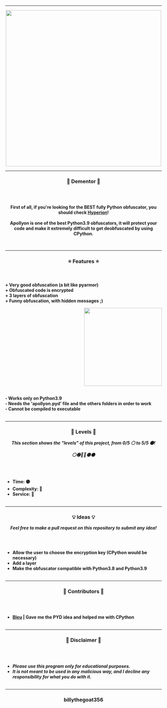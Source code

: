 -----

<p align="center">
<img src="https://media.giphy.com/media/lwi3QnwjuDEyVNuC7E/giphy.gif", width="500", height="500">
</p>

-----

### <p align="center">👻 Dementor 👻</p>

<br><br>
<p align="center">
<strong>
First of all, if you're looking for the <strong>BEST</strong> fully Python obfuscator, you should check <a href="https://github.com/billythegoat356/Hyperion">Hyperion</a>!
<br><br>
Apollyon is one of the best Python3.9 obfuscators, it will protect your
<br>
code and make it extremely difficult to get deobfuscated by using CPython.
</strong>
</p>
<br>

-----

### <p align="center">⭐ Features ⭐</p>

<br><br>
<strong>+ Very good obfuscation (a bit like pyarmor)</strong>
<br>
<strong>+ Obfuscated code is encrypted</strong>
<br>
<strong>+ 3 layers of obfuscation</strong>
<br>
<strong>+ Funny obfuscation, with hidden messages ;)</strong>
<br>

<p align="right">
<img src="https://repository-images.githubusercontent.com/380137557/d9ad89b2-95d7-42bb-a877-6fe8f293de8b" width="250", height="250">
</p>

<br>
<strong>- Works only on Python3.9</strong>
<br>
<strong>- Needs the 'apollyon.pyd' file and the others folders in order to work</strong>
<br>
<strong>- Cannot be compiled to executable</strong>
<br><br>

-----

### <p align="center">🎯 Levels 🎯</p>

<p align="center"><strong><i>This section shows the "levels" of this project, from 0/5 ⚪ to 5/5 ⚫!</i></strong</p>
<p align="center"><strong><i>⚪🟢🔵🔴🟣⚫</i></strong</p>

<br><br>
* Time: 🟣
* Complexity: 🔴
* Service: 🔴
<br><br>

-----

### <p align="center">💡 Ideas 💡</p>

<p align="center"><strong><i>Feel free to make a pull request on this repository to submit any idea!</i></strong</p>

<br><br>
* Allow the user to choose the encryption key (CPython would be necessary)
* Add a layer
* Make the obfuscator compatible with Python3.8 and Python3.9
<br><br>

-----
  
### <p align="center">🎨 Contributors 🎨</p>

<br><br>
* [Bleu](https://github.com/Bleu-No) | Gave me the PYD idea and helped me with CPython
<br><br>
  
-----

### <p align="center">📌 Disclaimer 📌</p>

<br><br>
* ***Please use this program only for educational purposes.***
* ***It is not meant to be used in any malicious way, and I decline any responsibility for what you do with it.***
<br><br>

-----

### <p align="center">billythegoat356</p>
